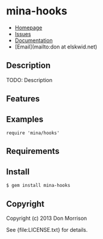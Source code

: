 # mina-hooks

* [Homepage](https://github.com/elskwid/mina-hooks#readme)
* [Issues](https://github.com/elskwid/mina-hooks/issues)
* [Documentation](http://rubydoc.info/gems/mina-hooks/frames)
* [Email](mailto:don at elskwid.net)

## Description

TODO: Description

## Features

## Examples

    require 'mina/hooks'

## Requirements

## Install

    $ gem install mina-hooks

## Copyright

Copyright (c) 2013 Don Morrison

See {file:LICENSE.txt} for details.
